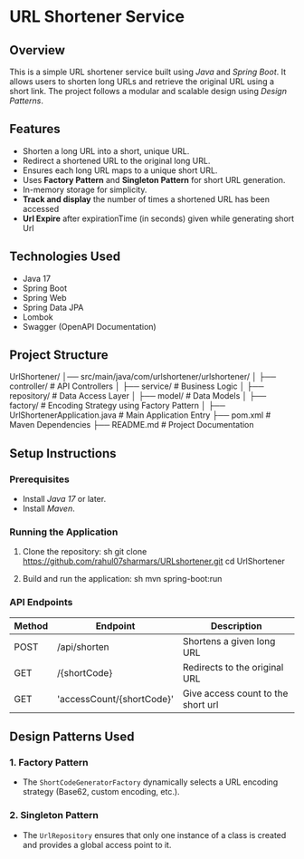# URL Shortener Service

## Overview
This is a simple URL shortener service built using *Java* and *Spring Boot*. It allows users to shorten long URLs and retrieve the original
URL using a short link. The project follows a modular and scalable design using *Design Patterns*.

## Features
- Shorten a long URL into a short, unique URL.
- Redirect a shortened URL to the original long URL.
- Ensures each long URL maps to a unique short URL.
- Uses **Factory Pattern** and **Singleton Pattern** for short URL generation.
- In-memory storage for simplicity.
- **Track and display** the number of times a shortened URL has been accessed
- **Url Expire** after expirationTime (in seconds) given while generating short Url

## Technologies Used
- Java 17
- Spring Boot
- Spring Web
- Spring Data JPA
- Lombok
- Swagger (OpenAPI Documentation)

## Project Structure

UrlShortener/
│── src/main/java/com/urlshortener/urlshortener/
│   ├── controller/         # API Controllers
│   ├── service/            # Business Logic
│   ├── repository/         # Data Access Layer
│   ├── model/              # Data Models
│   ├── factory/            # Encoding Strategy using Factory Pattern
│   ├── UrlShortenerApplication.java  # Main Application Entry
├── pom.xml                 # Maven Dependencies
├── README.md               # Project Documentation


## Setup Instructions

### Prerequisites
- Install *Java 17* or later.
- Install *Maven*.

### Running the Application
1. Clone the repository:
   sh
   git clone https://github.com/rahul07sharmars/URLshortener.git
   cd UrlShortener

2. Build and run the application:
   sh
   mvn spring-boot:run


### API Endpoints

| Method | Endpoint | Description |
|------|---------|-------------|
| POST | /api/shorten | Shortens a given long URL |
| GET  | /{shortCode} | Redirects to the original URL |
| GET  | 'accessCount/{shortCode}' | Give access count to the short url



## Design Patterns Used

### 1. Factory Pattern
- The `ShortCodeGeneratorFactory` dynamically selects a URL encoding strategy (Base62, custom encoding, etc.).
### 2. Singleton Pattern
- The `UrlRepository` ensures that only one instance of a class is created and provides a global access point to it.